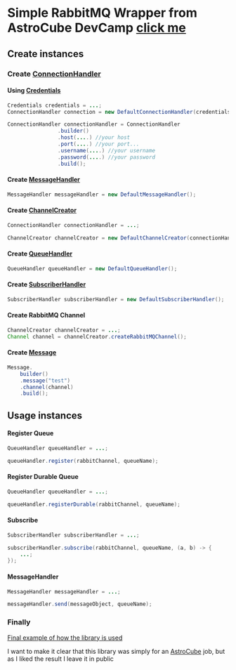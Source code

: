 # Simple RabbitMQ Wrapper from AstroCube DevCamp [click me](https://devcamp.astrocube.net/)

## Create instances

### Create [ConnectionHandler](https://github.com/cassha/rabbit-wrapper/blob/master/Core/src/main/java/dev/notcacha/rabbitmqwrapper/ConnectionHandler.java)

#### Using [Credentials](https://github.com/cassha/rabbit-wrapper/blob/master/Core/src/main/java/dev/notcacha/rabbitmqwrapper/Credentials.java)

````java
Credentials credentials = ...;
ConnectionHandler connection = new DefaultConnectionHandler(credentials);
````

````java
ConnectionHandler connectionHandler = ConnectionHandler
                .builder()
                .host(....) //your host
                .port(....) //your port...
                .username(....) //your username
                .password(....) //your password
                .build();
````

#### Create [MessageHandler](https://github.com/cassha/rabbit-wrapper/blob/master/Core/src/main/java/dev/notcacha/rabbitmqwrapper/message/handler/MessageHandler.java)
````java
MessageHandler messageHandler = new DefaultMessageHandler();
````

#### Create [ChannelCreator](https://github.com/cassha/rabbit-wrapper/blob/master/Core/src/main/java/dev/notcacha/rabbitmqwrapper/channel/creator/ChannelCreator.java)
````java
ConnectionHandler connectionHandler = ...;

ChannelCreator channelCreator = new DefaultChannelCreator(connectionHandler);
````

#### Create [QueueHandler](https://github.com/cassha/rabbit-wrapper/blob/master/Core/src/main/java/dev/notcacha/rabbitmqwrapper/queue/QueueHandler.java)
````java
QueueHandler queueHandler = new DefaultQueueHandler();
````

#### Create [SubscriberHandler](https://github.com/cassha/rabbit-wrapper/blob/master/Core/src/main/java/dev/notcacha/rabbitmqwrapper/subscriber/SubscriberHandler.java)
````java
SubscriberHandler subscriberHandler = new DefaultSubscriberHandler();
````

#### Create RabbitMQ Channel
````java
ChannelCreator channelCreator = ...;
Channel channel = channelCreator.createRabbitMQChannel();
````

#### Create [Message](https://github.com/cassha/rabbit-wrapper/blob/master/Core/src/main/java/dev/notcacha/rabbitmqwrapper/message/Message.java)
````java
Message.
    builder()
    .message("test")
    .channel(channel)
    .build();
````

## Usage instances

#### Register Queue
````java
QueueHandler queueHandler = ...;

queueHandler.register(rabbitChannel, queueName);
````

#### Register Durable Queue
````java
QueueHandler queueHandler = ...;

queueHandler.registerDurable(rabbitChannel, queueName);
````

#### Subscribe
````java
SubscriberHandler subscriberHandler = ...;

subscriberHandler.subscribe(rabbitChannel, queueName, (a, b) -> {
    ...;
});
````

#### MessageHandler
````java
MessageHandler messageHandler = ...;

messageHandler.send(messageObject, queueName);
````

### Finally

[Final example of how the library is used](https://github.com/cassha/rabbit-wrapper/blob/master/Example/src/main/java/dev/notcacha/rabbitmqwrapper/example/Main.java)

I want to make it clear that this library was simply for an [AstroCube](https://github.com/AstroCube) job, but as I liked the result I leave it in public
